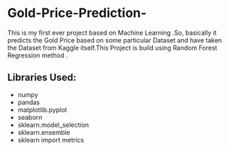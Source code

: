 # Gold-Price-Prediction-

This is my first ever project based on Machine Learning .So, basically it predicts the Gold Price based on some particular Dataset and 
have taken the Dataset from Kaggle itself.This Project is build using Random Forest Regression method .

## Libraries Used:
* numpy 
* pandas
* matplotlib.pyplot
* seaborn 
* sklearn.model_selection 
* sklearn.ensemble
* sklearn import metrics

